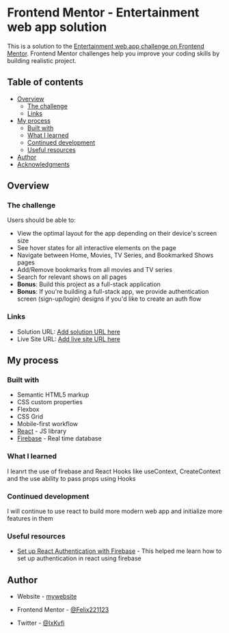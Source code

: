 # Frontend Mentor - Entertainment web app solution

This is a solution to the [Entertainment web app challenge on Frontend Mentor](https://www.frontendmentor.io/challenges/entertainment-web-app-J-UhgAW1X). Frontend Mentor challenges help you improve your coding skills by building realistic project.

## Table of contents

- [Overview](#overview)
  - [The challenge](#the-challenge)
  - [Links](#links)
- [My process](#my-process)
  - [Built with](#built-with)
  - [What I learned](#what-i-learned)
  - [Continued development](#continued-development)
  - [Useful resources](#useful-resources)
- [Author](#author)
- [Acknowledgments](#acknowledgments)


## Overview

### The challenge

Users should be able to:

- View the optimal layout for the app depending on their device's screen size
- See hover states for all interactive elements on the page
- Navigate between Home, Movies, TV Series, and Bookmarked Shows pages
- Add/Remove bookmarks from all movies and TV series
- Search for relevant shows on all pages
- **Bonus**: Build this project as a full-stack application
- **Bonus**: If you're building a full-stack app, we provide authentication screen (sign-up/login) designs if you'd like to create an auth flow


### Links

- Solution URL: [Add solution URL here](https://your-solution-url.com)
- Live Site URL: [Add live site URL here](https://your-live-site-url.com)

## My process

### Built with

- Semantic HTML5 markup
- CSS custom properties
- Flexbox
- CSS Grid
- Mobile-first workflow
- [React](https://reactjs.org/) - JS library
- [Firebase](https://firebase.google.com/) - Real time database



### What I learned
I leanrt the use of firebase and React Hooks like useContext, CreateContext and the use ability to pass props using Hooks



### Continued development
I will continue to use react to build more modern web app and initialize more features in them



### Useful resources

- [Set up React Authentication with Firebase](https://youtu.be/PKwu15ldZ7k?si=_yaBDdsWLipkRUf8) - This helped me learn how to set up authentication in react using firebase

## Author

- Website - [mywebsite](https://felix221123.github.io/my-portfolio-website/)

- Frontend Mentor - [@Felix221123](https://www.frontendmentor.io/profile/Felix221123)

- Twitter - [@IxKvfi](https://www.twitter.com/IxKvfi)

